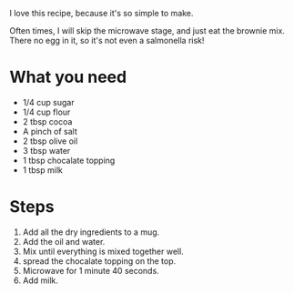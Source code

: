 I love this recipe, because it's so simple to make.

Often times, I will skip the microwave stage, and just eat the brownie mix. There no egg in it, so it's not even a salmonella risk!

What you need
=============

* 1/4 cup sugar
* 1/4 cup flour
* 2 tbsp cocoa
* A pinch of salt
* 2 tbsp olive oil
* 3 tbsp water
* 1 tbsp chocalate topping
* 1 tbsp milk


Steps
=====

1. Add all the dry ingredients to a mug.
2. Add the oil and water.
3. Mix until everything is mixed together well.
4. spread the chocalate topping on the top.
4. Microwave for 1 minute 40 seconds.
5. Add milk.
